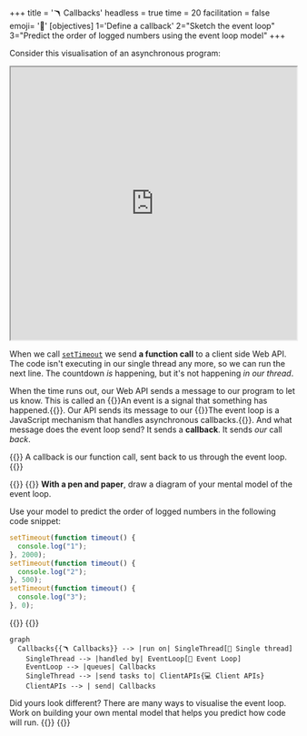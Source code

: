 +++
title = '🪃 Callbacks'
headless = true
time = 20
facilitation = false
emoji= '🧩'
[objectives]
1='Define a callback'
2="Sketch the event loop"
3="Predict the order of logged numbers using the event loop model"
+++

Consider this visualisation of an asynchronous program:

<iframe title="code running out of order and off the thread" src="http://latentflip.com/loupe/?code=c2V0VGltZW91dChmdW5jdGlvbiB0aW1lb3V0KCkgewogICAgY29uc29sZS5sb2coIjEiKTsKfSwgMjAwMCk7CnNldFRpbWVvdXQoZnVuY3Rpb24gdGltZW91dCgpIHsKICAgIGNvbnNvbGUubG9nKCIyIik7Cn0sIDUwMCk7CnNldFRpbWVvdXQoZnVuY3Rpb24gdGltZW91dCgpIHsKICAgIGNvbnNvbGUubG9nKCIzIik7Cn0sIDApOwo%3D!!!" width="100%" height="480px"></iframe>

When we call [`setTimeout`](https://developer.mozilla.org/en-US/docs/Web/API/setTimeout) we send **a function call** to a client side Web API. The code isn't executing in our single thread any more, so we can run the next line. The countdown _is_ happening, but it's not happening _in our thread_.

When the time runs out, our Web API sends a message to our program to let us know. This is called an {{<tooltip title="event">}}An event is a signal that something has happened.{{</tooltip>}}. Our API sends its message to our {{<tooltip title="event loop">}}The event loop is a JavaScript mechanism that handles asynchronous callbacks.{{</tooltip>}}. And what message does the event loop send? It sends a **callback**. It sends _our_ call _back_.

{{<note type="tip" title="Our call is back">}}
A callback is our function call, sent back to us through the event loop.
{{</note>}}

{{<tabs name="Event Loop">}}
{{<tab name="Sketch your mental model">}}
**With a pen and paper**, draw a diagram of your mental model of the event loop.

Use your model to predict the order of logged numbers in the following code snippet:

```js
setTimeout(function timeout() {
  console.log("1");
}, 2000);
setTimeout(function timeout() {
  console.log("2");
}, 500);
setTimeout(function timeout() {
  console.log("3");
}, 0);
```

{{</tab>}}
{{<tab name="Compare your model">}}

```mermaid
graph
  Callbacks{{🪃 Callbacks}} --> |run on| SingleThread[🧵 Single thread]
    SingleThread --> |handled by| EventLoop[🔁 Event Loop]
    EventLoop --> |queues| Callbacks
    SingleThread --> |send tasks to| ClientAPIs{💻 Client APIs}
    ClientAPIs --> | send| Callbacks
```

Did yours look different? There are many ways to visualise the event loop. Work on building your own mental model that helps you predict how code will run.
{{</tab>}}
{{</tabs>}}
